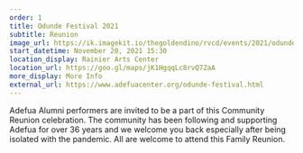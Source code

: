 ```yaml
---
order: 1
title: Odunde Festival 2021
subtitle: Reunion
image_url: https://ik.imagekit.io/thegoldendino/rvcd/events/2021/odunde_festival_2021_flyer_rYs5y4QXn.jpg?updatedAt=1635908187413
start_datetime: November 20, 2021 15:30
location_display: Rainier Arts Center
location_url: https://goo.gl/maps/jK1HgqqLc8rvQ7ZaA
more_display: More Info
external_url: https://www.adefuacenter.org/odunde-festival.html
---
```


Adefua Alumni performers are invited to be a
part of this Community Reunion celebration.
The community has been following and
supporting Adefua for over 36 years and we
welcome you back especially after being
isolated with the pandemic. All are welcome
to attend this Family Reunion.
